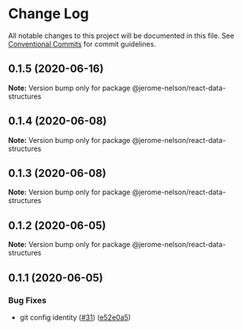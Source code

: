 # Change Log

All notable changes to this project will be documented in this file.
See [Conventional Commits](https://conventionalcommits.org) for commit guidelines.

## 0.1.5 (2020-06-16)

**Note:** Version bump only for package @jerome-nelson/react-data-structures





## 0.1.4 (2020-06-08)

**Note:** Version bump only for package @jerome-nelson/react-data-structures





## 0.1.3 (2020-06-08)

**Note:** Version bump only for package @jerome-nelson/react-data-structures





## 0.1.2 (2020-06-05)

**Note:** Version bump only for package @jerome-nelson/react-data-structures





## 0.1.1 (2020-06-05)


### Bug Fixes

* git config identity ([#31](https://github.com/jerome-nelson/coding-dojo/issues/31)) ([e52e0a5](https://github.com/jerome-nelson/coding-dojo/commit/e52e0a50838b2f6b139b1b360aa8d69b8f561347))
